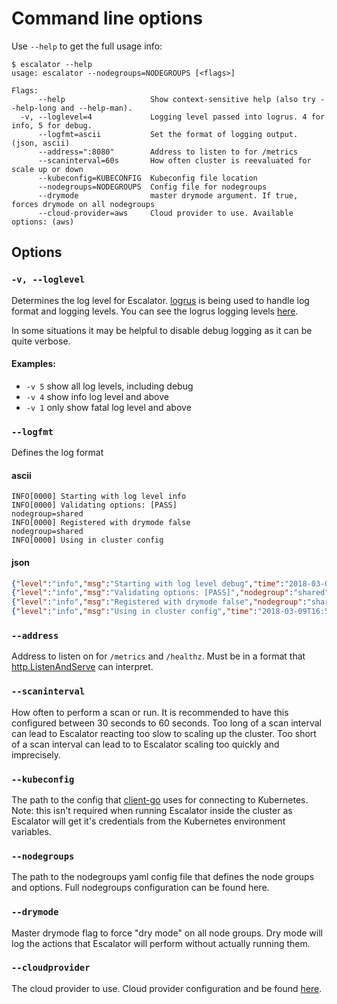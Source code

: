 # Command line options

Use `--help` to get the full usage info:

```
$ escalator --help
usage: escalator --nodegroups=NODEGROUPS [<flags>]

Flags:
      --help                   Show context-sensitive help (also try --help-long and --help-man).
  -v, --loglevel=4             Logging level passed into logrus. 4 for info, 5 for debug.
      --logfmt=ascii           Set the format of logging output. (json, ascii)
      --address=":8080"        Address to listen to for /metrics
      --scaninterval=60s       How often cluster is reevaluated for scale up or down
      --kubeconfig=KUBECONFIG  Kubeconfig file location
      --nodegroups=NODEGROUPS  Config file for nodegroups
      --drymode                master drymode argument. If true, forces drymode on all nodegroups
      --cloud-provider=aws     Cloud provider to use. Available options: (aws)
```

## Options

### `-v, --loglevel`

Determines the log level for Escalator. [logrus](https://github.com/sirupsen/logrus) is being used to handle log format
and logging levels. You can see the logrus logging levels [here](https://github.com/sirupsen/logrus#level-logging).

In some situations it may be helpful to disable debug logging as it can be quite verbose.

#### Examples:

- `-v 5` show all log levels, including debug
- `-v 4` show info log level and above
- `-v 1` only show fatal log level and above

### `--logfmt`

Defines the log format

#### ascii

```
INFO[0000] Starting with log level info                 
INFO[0000] Validating options: [PASS]                    nodegroup=shared
INFO[0000] Registered with drymode false                 nodegroup=shared
INFO[0000] Using in cluster config          
```

#### json

```json
{"level":"info","msg":"Starting with log level debug","time":"2018-03-09T16:53:33+11:00"}
{"level":"info","msg":"Validating options: [PASS]","nodegroup":"shared","time":"2018-03-09T16:53:33+11:00"}
{"level":"info","msg":"Registered with drymode false","nodegroup":"shared","time":"2018-03-09T16:53:33+11:00"}
{"level":"info","msg":"Using in cluster config","time":"2018-03-09T16:53:33+11:00"}
```

### `--address`

Address to listen on for `/metrics` and `/healthz`. Must be in a format that 
[http.ListenAndServe](https://golang.org/pkg/net/http/#ListenAndServe) can interpret.

### `--scaninterval`

How often to perform a scan or run. It is recommended to have this configured between 30 seconds to 60 seconds.
Too long of a scan interval can lead to Escalator reacting too slow to scaling up the cluster. 
Too short of a scan interval can lead to to Escalator scaling too quickly and imprecisely.

### `--kubeconfig`

The path to the config that [client-go](https://github.com/kubernetes/client-go) uses for connecting to Kubernetes.
Note: this isn't required when running Escalator inside the cluster as Escalator will get it's credentials from 
the Kubernetes environment variables.

### `--nodegroups`

The path to the nodegroups yaml config file that defines the node groups and options. Full nodegroups configuration
can be found here.

### `--drymode`

Master drymode flag to force "dry mode" on all node groups. Dry mode will log the actions that Escalator will perform
without actually running them.

### `--cloudprovider`

The cloud provider to use. Cloud provider configuration and be found [here](../cloudprovider/README.md).
